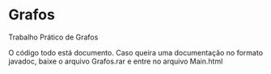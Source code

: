 # Grafos
Trabalho Prático de Grafos

O código todo está documento. Caso queira uma documentação no formato javadoc, baixe o arquivo Grafos.rar e entre no arquivo Main.html
